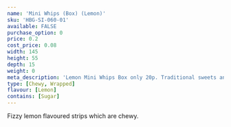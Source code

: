 ```yaml
---
name: 'Mini Whips (Box) (Lemon)'
sku: 'HBG-SI-060-01'
available: FALSE
purchase_option: 0
price: 0.2
cost_price: 0.08
width: 145
height: 55
depth: 15
weight: 0
meta_description: 'Lemon Mini Whips Box only 20p. Traditional sweets and more at Humbugs Confectionery Store. Specialists in satisfying your sweet tooth!'
type: [Chewy, Wrapped]
flavour: [Lemon]
contains: [Sugar]
---
```

Fizzy lemon flavoured strips which are chewy.